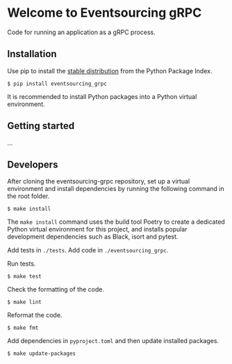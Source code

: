 # Welcome to Eventsourcing gRPC

Code for running an application as a gRPC process.

## Installation

Use pip to install the [stable distribution](https://pypi.org/project/eventsourcing-grpc/)
from the Python Package Index.

    $ pip install eventsourcing_grpc

It is recommended to install Python packages into a Python virtual environment.


## Getting started

...

## Developers

After cloning the eventsourcing-grpc repository, set up a virtual
environment and install dependencies by running the following command in the
root folder.

    $ make install

The ``make install`` command uses the build tool Poetry to create a dedicated
Python virtual environment for this project, and installs popular development
dependencies such as Black, isort and pytest.

Add tests in `./tests`. Add code in `./eventsourcing_grpc`.

Run tests.

    $ make test

Check the formatting of the code.

    $ make lint

Reformat the code.

    $ make fmt

Add dependencies in `pyproject.toml` and then update installed packages.

    $ make update-packages
